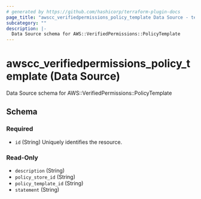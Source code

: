 ```yaml
---
# generated by https://github.com/hashicorp/terraform-plugin-docs
page_title: "awscc_verifiedpermissions_policy_template Data Source - terraform-provider-awscc"
subcategory: ""
description: |-
  Data Source schema for AWS::VerifiedPermissions::PolicyTemplate
---
```


# awscc_verifiedpermissions_policy_template (Data Source)

Data Source schema for AWS::VerifiedPermissions::PolicyTemplate



<!-- schema generated by tfplugindocs -->
## Schema

### Required

- `id` (String) Uniquely identifies the resource.

### Read-Only

- `description` (String)
- `policy_store_id` (String)
- `policy_template_id` (String)
- `statement` (String)
